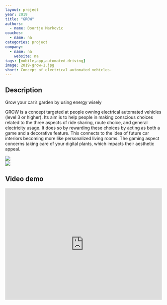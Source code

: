 ```yaml
---
layout: project
year: 2019
title: "GROW"
authors:
  - name: Doortje Markovic
coaches:
  - name: na
categories: project
company:
  - name: na
    website: na
tags: [mobile,app,automated-driving]
image: 2019-grow-1.jpg
short: Concept of electrical automated vehicles.
---
```


## Description
Grow your car’s garden by using energy wisely

GROW is a concept targeted at people owning electrical automated vehicles (level 3 or higher). Its aim is to help people in making conscious choices related to the three aspects of ride sharing, route choice, and general electricity usage. It does so by rewarding these choices by acting as both a game and a decorative feature. This connects to the idea of future car interiors becoming more like personalized living rooms. The gaming aspect concerns taking care of your digital plants, which impacts their aesthetic appeal.

<div class="project-image">
  <img src="/assets/img/2019-grow-2.jpg">
</div>
<div class="project-image">
  <img src="/assets/img/2019-grow-3.jpg">
</div>

## Video demo
<iframe style="display:inline-block; border:0px solid #FFF; width: 100%; height: 358px" src="https://www.youtube.com/embed/yukptjFcLLk?playlist=yukptjFcLLk&loop=1&autoplay=1&mute=1" frameborder="0" allowfullscreen></iframe>
